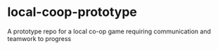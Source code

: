 # local-coop-prototype
A prototype repo for a local co-op game requiring communication and teamwork to progress
